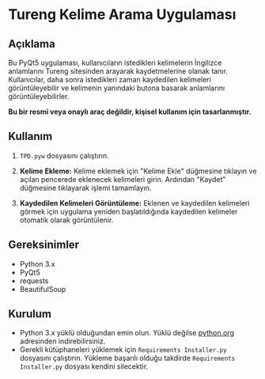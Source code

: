 # Tureng Kelime Arama Uygulaması

## Açıklama

Bu PyQt5 uygulaması, kullanıcıların istedikleri kelimelerin İngilizce anlamlarını Tureng sitesinden arayarak kaydetmelerine olanak tanır. Kullanıcılar, daha sonra istedikleri zaman kaydedilen kelimeleri görüntüleyebilir ve kelimenin yanındaki butona basarak anlamlarını görüntüleyebilirler.

**Bu bir resmi veya onaylı araç değildir, kişisel kullanım için tasarlanmıştır.**

## Kullanım

1. `TPD.pyw` dosyasını çalıştırın. 

2. **Kelime Ekleme:** Kelime eklemek için "Kelime Ekle" düğmesine tıklayın ve açılan pencerede eklenecek kelimeleri girin. Ardından "Kaydet" düğmesine tıklayarak işlemi tamamlayın.

3. **Kaydedilen Kelimeleri Görüntüleme:** Eklenen ve kaydedilen kelimeleri görmek için uygulama yeniden başlatıldığında kaydedilen kelimeler otomatik olarak görüntülenir.

## Gereksinimler

- Python 3.x 
- PyQt5
- requests
- BeautifulSoup

## Kurulum
* Python 3.x yüklü olduğundan emin olun. Yüklü değilse  [python.org](https://www.python.org/downloads/) adresinden indirebilirsiniz.
* Gerekli kütüphaneleri yüklemek için `Requirements Installer.py` dosyasını çalıştırın. Yükleme başarılı olduğu takdirde `Requirements Installer.py` dosyası kendini silecektir.





